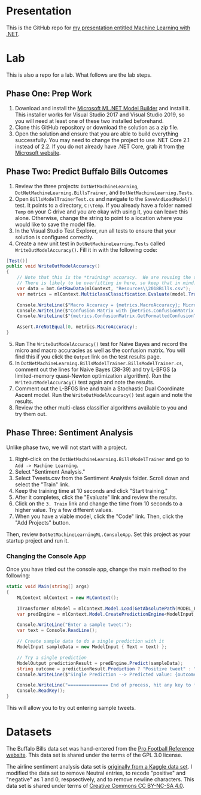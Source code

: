 # Presentation
This is the GitHub repo for <a href="https://www.catallaxyservices.com/presentations/dotnetml/">my presentation entitled Machine Learning with .NET</a>.

# Lab
This is also a repo for a lab.  What follows are the lab steps.

## Phase One:  Prep Work

1. Download and install the <a href="https://marketplace.visualstudio.com/items?itemName=MLNET.07">Microsoft ML.NET Model Builder</a> and install it.  This installer works for Visual Studio 2017 and Visual Studio 2019, so you will need at least one of these two installed beforehand.
2. Clone this GitHub repository or download the solution as a zip file.
3. Open the solution and ensure that you are able to build everything successfully.  You may need to change the project to use .NET Core 2.1 instead of 2.2.  If you do not already have .NET Core, grab it from [the Microsoft website](https://dotnet.microsoft.com/download).

## Phase Two:  Predict Buffalo Bills Outcomes

1. Review the three projects:  `DotNetMachineLearning`, `DotNetMachineLearning.BillsTrainer`, and `DotNetMachineLearning.Tests`.
2. Open `BillsModelTrainerTest.cs` and navigate to the `SaveAndLoadModel()` test.  It points to a directory, `C:\Temp`.  If you already have a folder named `Temp` on your C drive and you are okay with using it, you can leave this alone.  Otherwise, change the string to point to a location where you would like to save the model file.
3. In the Visual Studio Test Explorer, run all tests to ensure that your solution is configured correctly.
4. Create a new unit test in `DotNetMachineLearning.Tests` called `WriteOutModelAccuracy()`.  Fill it in with the following code:

```c#
[Test()]
public void WriteOutModelAccuracy()
{
	// Note that this is the *training* accuracy.  We are reusing the same data.
	// There is likely to be overfitting in here, so keep that in mind.
	var data = bmt.GetRawData(mlContext, "Resources\\2018Bills.csv");
	var metrics = mlContext.MulticlassClassification.Evaluate(model.Transform(data));

	Console.WriteLine($"Macro Accuracy = {metrics.MacroAccuracy}; Micro Accuracy = {metrics.MicroAccuracy}");
	Console.WriteLine($"Confusion Matrix with {metrics.ConfusionMatrix.NumberOfClasses} classes.");
	Console.WriteLine($"{metrics.ConfusionMatrix.GetFormattedConfusionTable()}");

	Assert.AreNotEqual(0, metrics.MacroAccuracy);
}
```

5. Run The `WriteOutModelAccuracy()` test for Naive Bayes and record the micro and macro accuracies as well as the confusion matrix.  You will find this if you click the `Output` link on the test results page.
6. In `DotNetMachineLearning.BillsModelTrainer.BillsModelTrainer.cs`, comment out the lines for Naive Bayes (38-39) and try L-BFGS (a limited-memory quasi-Newton optimization algorithm).  Run the `WriteOutModelAccuracy()` test again and note the results.
7. Comment out the L-BFGS line and train a Stochastic Dual Coordinate Ascent model.  Run the `WriteOutModelAccuracy()` test again and note the results.
8. Review the other multi-class classifier algorithms available to you and try them out.

## Phase Three:  Sentiment Analysis

Unlike phase two, we will not start with a project.

1. Right-click on the `DotNetMachineLearning.BillsModelTrainer` and go to `Add -> Machine Learning`.
2. Select "Sentiment Analysis."
3. Select Tweets.csv from the Sentiment Analysis folder.  Scroll down and select the "Train" link.
4. Keep the training time at 10 seconds and click "Start training."
5. After it completes, click the "Evaluate" link and review the results.
6. Click on the `3. Train` link and change the time from 10 seconds to a higher value.  Try a few different values.
7. When you have a viable model, click the "Code" link.  Then, click the "Add Projects" button.

Then, review `DotNetMachineLearningML.ConsoleApp`.  Set this project as your startup project and run it.

### Changing the Console App

Once you have tried out the console app, change the main method to the following:

```c#
static void Main(string[] args)
{
	MLContext mlContext = new MLContext();

	ITransformer mlModel = mlContext.Model.Load(GetAbsolutePath(MODEL_FILEPATH), out DataViewSchema inputSchema);
	var predEngine = mlContext.Model.CreatePredictionEngine<ModelInput, ModelOutput>(mlModel);

	Console.WriteLine("Enter a sample tweet:");
	var text = Console.ReadLine();

	// Create sample data to do a single prediction with it 
	ModelInput sampleData = new ModelInput { Text = text) };

	// Try a single prediction
	ModelOutput predictionResult = predEngine.Predict(sampleData);
	string outcome = predictionResult.Prediction ? "Positive tweet" : "Negative tweet";
	Console.WriteLine($"Single Prediction --> Predicted value: {outcome}");

	Console.WriteLine("=============== End of process, hit any key to finish ===============");
	Console.ReadKey();
}
```

This will allow you to try out entering sample tweets.

# Datasets
The Buffalo Bills data set was hand-entered from the <a href="https://www.pro-football-reference.com/teams/buf/2018.htm">Pro Football Reference website</a>.  This data set is shared under the terms of the GPL 3.0 license.

The airline sentiment analysis data set is <a href="https://www.kaggle.com/crowdflower/twitter-airline-sentiment">originally from a Kaggle data set</a>.  I modified the data set to remove Neutral entries, to recode "positive" and "negative" as 1 and 0, respsectively, and to remove newline characters.  This data set is shared under terms of <a href="https://creativecommons.org/licenses/by-nc-sa/4.0/">Creative Commons CC BY-NC-SA 4.0</a>.
